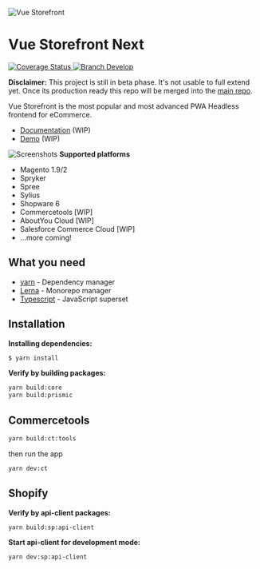 ![Vue Storefront](https://camo.githubusercontent.com/48c886ac0703e3a46bc0ec963e20f126337229fc/68747470733a2f2f643968687267346d6e767a6f772e636c6f756466726f6e742e6e65742f7777772e76756573746f726566726f6e742e696f2f32383062313964302d6c6f676f2d76735f3062793032633062793032633030303030302e6a7067)
# Vue Storefront Next

[![Coverage Status](https://coveralls.io/repos/github/DivanteLtd/next/badge.svg?branch=master) ](https://coveralls.io/github/DivanteLtd/next?branch=master)<a href="https://slack.vuestorefront.io">![Branch Develop](https://img.shields.io/badge/community%20chat-slack-FF1493.svg)</a>

**Disclaimer:** This project is still in beta phase. It's not usable to full extend yet. Once its production ready this repo will be merged into the [main repo](https://github.com/DivanteLtd/vue-storefront/).

Vue Storefront is the most popular and most advanced PWA Headless frontend for eCommerce.
- [Documentation](https://vsf-next-docs.netlify.com) (WIP)
- [Demo](https://vsf-next-demo.storefrontcloud.io/) (WIP)

![Screenshots](https://blog.vuestorefront.io/wp-content/uploads/2020/03/3-views-Vue-Storefront-.png)
**Supported platforms**
- Magento 1.9/2
- Spryker
- Spree
- Sylius
- Shopware 6
- Commercetools [WIP]
- AboutYou Cloud [WIP]
- Salesforce Commerce Cloud [WIP]
- ...more coming!


## What you need
* [yarn](https://yarnpkg.com/getting-started) - Dependency manager
* [Lerna](https://github.com/lerna/lerna) - Monorepo manager
* [Typescript](https://www.typescriptlang.org/docs/home.html) - JavaScript superset

## Installation
**Installing dependencies:**
```sh
$ yarn install
```

**Verify by building packages:**
```sh
yarn build:core
yarn build:prismic
```

## Commercetools
```sh
yarn build:ct:tools
```

then run the app
```sh
yarn dev:ct
```


## Shopify
**Verify by api-client packages:**
```sh
yarn build:sp:api-client
```
**Start api-client for development mode:**
```sh
yarn dev:sp:api-client
```
